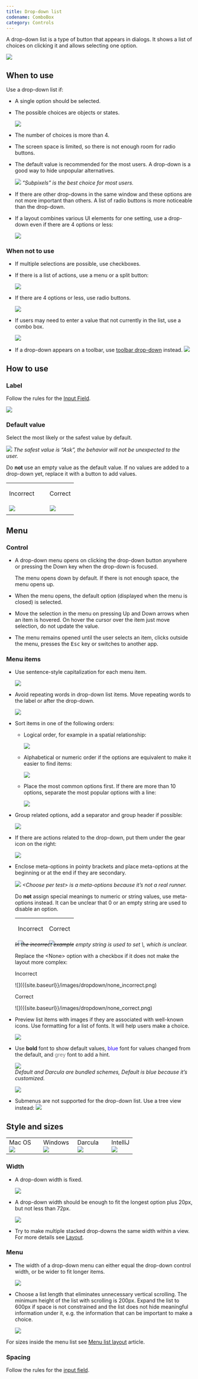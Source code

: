 ```yaml
---
title: Drop-down list
codename: ComboBox
category: Controls
---
```


A drop-down list is a type of button that appears in dialogs. It shows a list of choices on clicking it and allows selecting one option.

![]({{site.baseurl}}/images/dropdown/example.png)


## When to use

Use a drop-down list if: 

* A single option should be selected.

* The possible choices are objects or states.
    
    ![]({{site.baseurl}}/images/dropdown/output_level.png)
   		
* The number of choices is more than 4. 
   
* The screen space is limited, so there is not enough room for radio buttons.
   
* The default value is recommended for the most users. A drop-down is a good way to hide unpopular alternatives.

    ![]({{site.baseurl}}/images/dropdown/antialiasing.png)
    *“Subpixels” is the best choice for most users.*
    
* If there are other drop-downs in the same window and these options are not more important than others. A list of radio buttons is more noticeable than the drop-down.

* If a layout combines various UI elements for one setting, use a drop-down even if there are 4 options or less:

    ![]({{site.baseurl}}/images/dropdown/complex_layout.png)
    
    
### When not to use

* If multiple selections are possible, use checkboxes.

* If there is a list of actions, use a menu or a split button:

    ![]({{site.baseurl}}/images/dropdown/menu_button.png)	

* If there are 4 options or less, use radio buttons. 
	
    ![]({{site.baseurl}}/images/dropdown/radio_buttons.png)

* If users may need to enter a value that not currently in the list, use a combo box.

    ![]({{site.baseurl}}/images/dropdown/font_size.png)
    
* If a drop-down appears on a toolbar, use [toolbar drop-down]({{site.baseurl}}/controls/toolbar_drop_down/) instead.
    ![]({{site.baseurl}}/images/toolbar_dropdown/toolbar_main.png)



## How to use

### Label

Follow the rules for the [Input Field]({{site.baseurl}}/controls/input_field/#label).

![]({{site.baseurl}}/images/dropdown/labels.png)


### Default value

Select the most likely or the safest value by default.

![]({{site.baseurl}}/images/dropdown/imports.png)
*The safest value is “Ask”, the behavior will not be unexpected to the user.*

Do **not** use an empty value as the default value. If no values are added to a drop-down yet, replace it with a button to add values.

<table>
<col width="60%">
    <tr>
        <td> <p class="label incorrect">Incorrect</p> </td>
        <td> <p class="label correct">Correct</p> </td>
    </tr>
    <tr>
        <td> <img src="{{site.baseurl}}/images/dropdown/empty.png" style="margin-top: 0px; margin-bottom: 5px;"> </td>
        <td> <img src="{{site.baseurl}}/images/dropdown/button.png" style="margin-top: 0px; margin-bottom: 5px;"> </td>
    </tr>
</table>
        

## Menu

### Control 

* A drop-down menu opens on clicking the drop-down button anywhere or pressing the Down key when the drop-down is focused.
    
    The menu opens down by default. If there is not enough space, the menu opens up.

* When the menu opens, the default option (displayed when the menu is closed) is selected. 

* Move the selection in the menu on pressing Up and Down arrows when an item is hovered. On hover the cursor over the item just move selection, do not update the value.


<!-- * Filter items in the list on typing:
    
    ![]({{site.baseurl}}/images/dropdown/filter.png)
-->

* The menu remains opened until the user selects an item, clicks outside the menu, presses the <kbd>Esc</kbd> key or 
switches to another app.


### Menu items

* Use sentence-style capitalization for each menu item.
  	
  ![]({{site.baseurl}}/images/dropdown/browser.png)
  
* Avoid repeating words in drop-down list items. Move repeating words to the label or after the drop-down.
  	
    ![]({{site.baseurl}}/images/dropdown/refresh_changes.png)
  
  
* Sort items in one of the following orders:
  
    * Logical order, for example in a spatial relationship:
        
        ![]({{site.baseurl}}/images/dropdown/order_logical.png)
          
    * Alphabetical or numeric order if the options are equivalent to make it easier to find items:
    
        ![]({{site.baseurl}}/images/dropdown/order_alphabetical.png)
        
    * Place the most common options first. If there are more than 10 options, separate the most popular options with a line:
    
        ![]({{site.baseurl}}/images/dropdown/order_popular.png)
        
* Group related options, add a separator and group header if possible:
  
  ![]({{site.baseurl}}/images/dropdown/group.png)
  
* If there are actions related to the drop-down, put them under the gear icon on the right:
  
  ![]({{site.baseurl}}/images/dropdown/scheme.png)
  
* Enclose meta-options in pointy brackets and place meta-options at the beginning or at the end if they are secondary.
  
  ![]({{site.baseurl}}/images/dropdown/run_tests.png)
  *\<Choose per test\> is a meta-options because it’s not a  real runner.*
  
  Do **not** assign special meanings to numeric or string values, use meta-options instead. It can be unclear that 0 or an empty string are used to disable an option.
  
  <table>
  <col width="53%">
      <tr>
          <td> <p class="label incorrect">Incorrect</p> </td>
          <td> <p class="label correct">Correct</p> </td>
      </tr>
      <tr>
          <td> <img src="{{site.baseurl}}/images/dropdown/version_incorrect.png" style="margin-top: 0px; 
          margin-bottom: -10px;"> </td>
          <td> <img src="{{site.baseurl}}/images/dropdown/version_correct.png" style="margin-top: 0px; margin-bottom:
           -10px;"> </td>
      </tr>
  </table>
  <p style="margin-top: -25px"><img><em>In the incorrect example empty string is used to set \<Same as language level\>,
   which is unclear.</em></p>
  
  
  Replace the \<None\> option with a checkbox if it does not make the layout more complex:
  
  <p class="label incorrect">Incorrect</p>
  ![]({{site.baseurl}}/images/dropdown/none_incorrect.png)
  
  <p class="label correct">Correct</p>
  ![]({{site.baseurl}}/images/dropdown/none_correct.png)
  
* Preview list items with images if they are associated with well-known icons. Use formatting for a list of fonts. It will help users make a choice.
  
  ![]({{site.baseurl}}/images/dropdown/preview.png)
  	 	
  
* Use **bold** font to show default values, <font color="#2600FF">blue</font> font for values changed from the default,
 and <font color="#787878">grey</font> font to add a hint.
  
  ![]({{site.baseurl}}/images/dropdown/blue_text.png)	
  *Default and Darcula are bundled schemes, Default is blue because it’s customized.*
  
  
  ![]({{site.baseurl}}/images/dropdown/grey_text.png)

* Submenus are not supported for the drop-down list. Use a tree view instead: 
    ![]({{site.baseurl}}/images/dropdown/hierarchy.png)
  
  



## Style and sizes

<table>
<col width="27%">
<col width="27%">
<col width="27%">
    <tr>
        <td style="margin-left: 20px"> Mac OS </td>
        <td> Windows </td>
        <td> Darcula </td>
        <td> IntelliJ </td>
    </tr>
    <tr>
        <td> <img src="{{site.baseurl}}/images/dropdown/mac_os.png" style="margin: -5px 0 0 0"></td>
        <td> <img src="{{site.baseurl}}/images/dropdown/win.png" style="margin: -5px 0 0 0"></td>
        <td> <img src="{{site.baseurl}}/images/dropdown/darcula.png" style="margin: -5px 0 0 0"></td>
        <td> <img src="{{site.baseurl}}/images/dropdown/intellij.png" style="margin: -5px 0 0 0"></td>
    </tr>
</table>


### Width

* A drop-down width is fixed.

    ![]({{site.baseurl}}/images/dropdown/width.png)
    
* A drop-down width should be enough to fit the longest option plus 20px, but not less than 72px.
	
    ![]({{site.baseurl}}/images/dropdown/width_sizes.png)
    
* Try to make multiple stacked drop-downs the same width within a view. For more details see [Layout]({{site.baseurl}}/principles/layout/).


### Menu
	
* The width of a drop-down menu can either equal the drop-down control width, or be wider to fit longer items.

    ![]({{site.baseurl}}/images/dropdown/menu_width.png)	
	
* Choose a list length that eliminates unnecessary vertical scrolling. The minimum height of the list with scrolling is 200px. Expand the list to 600px if space is not constrained and the list does not hide meaningful information under it, e.g. the information that can be important to make a choice.

    ![]({{site.baseurl}}/images/dropdown/menu_height.png)
    
For sizes inside the menu list see [Menu list layout]({{site.baseurl}}/controls/menu_list) article.

### Spacing

Follow the rules for the [input field]({{site.baseurl}}/controls/input_field/).